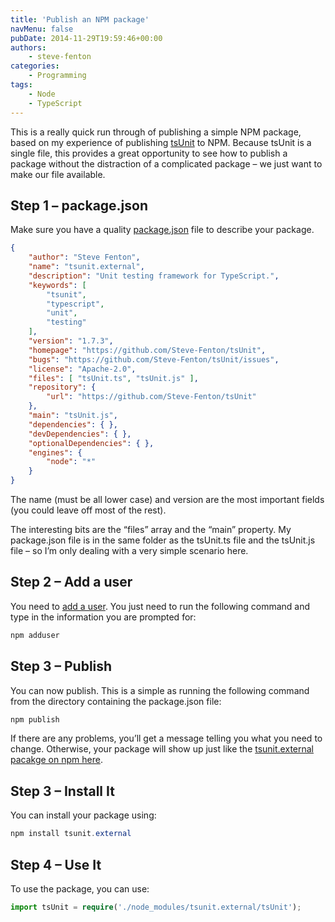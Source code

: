 ```yaml
---
title: 'Publish an NPM package'
navMenu: false
pubDate: 2014-11-29T19:59:46+00:00
authors:
    - steve-fenton
categories:
    - Programming
tags:
    - Node
    - TypeScript
---
```


This is a really quick run through of publishing a simple NPM package, based on my experience of publishing [tsUnit](https://github.com/Steve-Fenton/tsUnit) to NPM. Because tsUnit is a single file, this provides a great opportunity to see how to publish a package without the distraction of a complicated package – we just want to make our file available.

## Step 1 – package.json

Make sure you have a quality [package.json](https://www.npmjs.org/doc/files/package.json.html) file to describe your package.

```json
{
    "author": "Steve Fenton",
    "name": "tsunit.external",
    "description": "Unit testing framework for TypeScript.",
    "keywords": [
        "tsunit",
        "typescript",
        "unit",
        "testing"
    ],
    "version": "1.7.3",
    "homepage": "https://github.com/Steve-Fenton/tsUnit",
    "bugs": "https://github.com/Steve-Fenton/tsUnit/issues",
    "license": "Apache-2.0",
    "files": [ "tsUnit.ts", "tsUnit.js" ],
    "repository": {
        "url": "https://github.com/Steve-Fenton/tsUnit"
    },
    "main": "tsUnit.js",
    "dependencies": { },
    "devDependencies": { },
    "optionalDependencies": { },
    "engines": {
        "node": "*"
    }
}
```

The name (must be all lower case) and version are the most important fields (you could leave off most of the rest).

The interesting bits are the “files” array and the “main” property. My package.json file is in the same folder as the tsUnit.ts file and the tsUnit.js file – so I’m only dealing with a very simple scenario here.

## Step 2 – Add a user

You need to [add a user](https://www.npmjs.org/doc/cli/npm-adduser.html). You just need to run the following command and type in the information you are prompted for:

```powershell
npm adduser
```

## Step 3 – Publish

You can now publish. This is a simple as running the following command from the directory containing the package.json file:

```powershell
npm publish
```

If there are any problems, you’ll get a message telling you what you need to change. Otherwise, your package will show up just like the [tsunit.external pacakge on npm here](https://www.npmjs.org/package/tsunit.external).

## Step 3 – Install It

You can install your package using:

```powershell
npm install tsunit.external
```

## Step 4 – Use It

To use the package, you can use:

```typescript
import tsUnit = require('./node_modules/tsunit.external/tsUnit');
```
